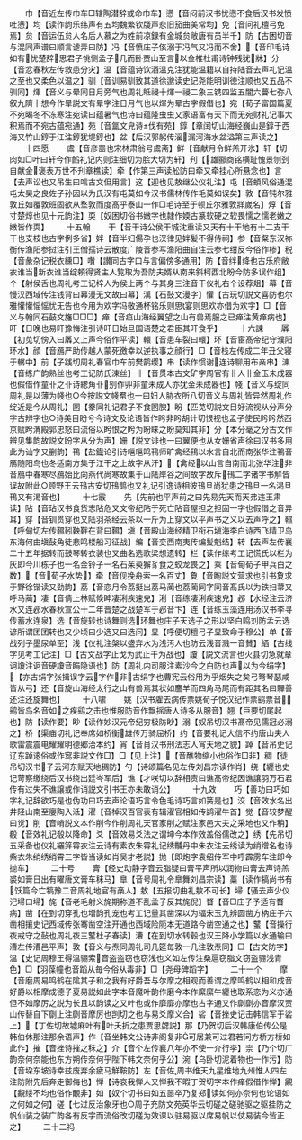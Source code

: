 <!-- { "loadSidebar": true } -->
　　巾【音近左传巾车□辖陶潜辞或命巾车】懑【音闷前汉书忧懑不食后汉书发愤吐懑】均【读作韵乐纬声有五均魏繁钦牋声悲旧笳曲美常均】免【音问礼檀弓免焉】贠【音运伍贠人名后人慕之为姓前凉録有金城贠敞唐有员半千】防【古困切音与混同声谱曰顺言谑弄曰防】冯【音愤庄子侅溺于冯气又冯而不舍】【音印毛诗如有忧楚辞思君子恌恻孟子几而卧贾山至言以金椎杜甫诗钟残犹牀】分【音忿春秋左传救患分灾】温【音蕴诗饮酒温克注犹能温籍以自持陆音去声礼记温之至也又柔色以温之】驯【音训易驯致其道徐邈读史记尧能明训徳注顺也又五品不驯同】煇【音义与晕同日月旁气也周礼眡祲十煇一祲二象三镌四监五闇六瞢七弥八叙九隮十想今作晕説文有晕字注日月气也以煇为晕古字假借也】宛【荀子富国篇夏不宛暍冬不冻寒注宛读曰蕴暑气也诗曰蕴隆虫虫又家语富有天下而无宛财礼记事大积焉而不宛古蕴宛通】苑【音氲文皃诗伐有苑】錞【章闰切山海经巍山是錞于西海又竹山錞于江注錞犹堤錞也】盆【后汉郭躬传滛漏河海水盆溢第三声读之】
　　十四愿
　　鬳【音彦噐也宋林肃翁号鬳斋】鲜【音献月令鲜羔开氷】轩【切肉如□叶曰轩今作饀礼记内则注细切为脍大切为轩】刋【雄郦商铭横耻愧景刎刭自献金褒表万世不刋章樵读】牵【作第三声读舩防曰牵又牵挂心所悬念也】言【去声讼也又吊生曰唁古文但用言】这【迎也见敖继公仪礼注】屯【音蝢风俗通混屯太昊之良佐子孙因以为氏汉有屯莫如今汉书儒林传作毛莫如误矣】敦【音钝尔雅敦丘如覆敦班固欲从堥敦而度髙乎泰山一作□毛诗至于顿丘尔雅敦牂嵗名】焞【音寸楚焞也见十元韵注】耎【奴困切俗书嫩字也隷作媆古篆软硬之软畏懦之懦老嫩之嫩皆作耎】
　　十五翰
　　干【音干诗公侯干城沈重读又天有十干地有十二支干干也支枝也古字例多省】姅【音半妇偒孕也汉律见姅髪不得侍祠】参【音粲东汉祢衡传渔阳参挝注引王僧孺诗云散度广陵音参写渔阳曲自注云参七绀反今俗作椮】税【音彖杂记税衣纁□】囋【讃同古字口与言偏傍多通用】防【音绊绛也古乐府敝衣谁当新衣谁当绽頼得贤主人覧取为吾防夫婿从南来斜柯西北盼今防多误作组】个【射侯舌也周礼考工记梓人为侯上两个与其身三注音干仪礼右个设荐爼】幕【音慢汉西域传注钱背曰幕漫无文故曰幕】澫【石鼔文漫字】懽【古玩切説文喜防也尔雅懽懽愮愮忧无告也今用为欢字冯敬通杯铭乐则思宴则思欢亦借为欢字】□【音义与翰同石鼓文旛□□□】瘅【音疸山海经翼望之山有兽焉服之已瘅注黄瘅病也】旰【日晚也易旰豫悔注引诗旰日始旦国语楚之君臣其旰食乎】
　　十六諌
　　羼【初苋切傍入曰羼又上声今俗作平读】轘【音患车裂曰轘】环【音宦髙帝纪守濮阳环水】顔【音鴈严助传越人蒙死徼幸以逆执事之顔行】□【音栈左传成二年丑父寝于轏中】前【子践切周礼春官巾车前樊鹄缨】串【读作惯谢连诗聊用布亲串】涷【音练广韵熟丝也考工记防氏涷丝】卝【音贯本古文矿字周官有卝人卝金玉未成器也假借作童卝之卝诗緫角卝别作丱非童未成人亦犹金未成器也】帴【音义与绽同周礼是以薄为帴也○今按説文帴帬也一曰妇人胁衣所八切音义与周礼皆异然周礼作绽近是今从周礼】圂【豢同礼记君子不食圂腴】盼【匹苋切説文目好流视从分声分字古辨字也○诗美目盼兮今诗文及论语皆作盻非盻胡计切恨视也孟子使民盻盻然西京赋盻渭殿郭忠怒曰流俗以盻恨之盻为盼睐之盼莫知其非】分【本分毫之分古文作辨见集韵故説文盼字从分为声】姗【説文诽也一曰翼便也从女姗省声徐曰汉书多用此为讪字又删韵】鳱【盐鐡论引诗嗈嗈鸣鳱师旷禽经鳱以水言自北而南张华注鳱音鴈随阳鸟也冬适南方集于江干之上故字从汗】【禽经以山言自南而北张华注非音鴈中春寒尽鴈始比向燕代尚寒故集于山陆岸谷之间故字故斥鳱二字诸字书觧皆误故附此○顾野王云鳱古安切鳱鹊也又礼记引逸诗相彼鳱旦尚犹患之鳱旦一名渇旦鳱又有渇音也】
　　十七霰
　　先【先前也平声前之曰先易先天而天弗违王肃读】阽【音玷汉书食货志阽危又文帝纪阽于死亡阽音屋担之担固一字也假借之音异耳】穿【音钏贯穿也又陆羽茶经云茶以一斤为上穿文以平声书之义以去声呼之】韅【呼甸切左传韅靷鞅靽在背曰韅】塡【音殿山海经精卫衔石塡海李白诗西飞精卫鸟东海何由塡鼔角徒悲鸣楼船习征战】编【音变西南夷传编髪魁结】转【去声左传襄二十五年据转而鼓琴转衣装也又曲名选歌梁想遗转】栏【读作练考工记慌氏以栏为灰即今川栋子也一名金铃子一名石茱萸獬豸食之蛟龙畏之】乘【音甸荀子甲兵白之数】【音荀子水势】牵【音伣挽舟索一名百丈】夐【音眴説文营求也引书夐求于野徐锴读又劲韵】荔【音恋月令荔挺出荔马蔺也荔蔺同字同音髙氏以为铁扫菷又呼马蔺】凄【音倩上林赋倐眒凄浰疾速皃】浰【音练凄浰疾速皃】邲【水经注云济水又连邲水春秋宣公十二年晋楚之战楚军于邲音卞】连【音练玉藻连用汤汉书李寻传蓄水连泉】选【音旋转也诗舞则选环舞也庄子天选子之形以坚白鸣刘防孟云选谚所谓团团转也又少顷曰少选又曰选问】显【呼便切檀弓子显致命于穆公】单【音战列子墨尿单至】浅【仪礼注槃以盛弃水为浅汚人也防云浅音溅一音賛】絤【古线字见考工记注】□【古文战字止戈为武止干为战也】讂【説文流言也火县切急就章诇讂注诇音硬讂音睊隐语也】防【周礼内司服注素沙今之白防也声以为今绢字】【亦古绢字张揖误字云字作非古绢字也曹宪云俗用为乎烟失之矣弓弩琴瑟咸皆从弓】还【音旋山海经太行之山有兽焉其状如麢羊而四角马尾而有距其名曰驒善还注还旋舞也】
　　十八啸
　　姚【汉书雐去病传票姚荀子悦汉纪作票鹞票音鹞皆鸟名音如之疾鹞之击也惟服防音作飘摇唐人诗多从服音】翘【巨要切尾起也】防【读作要】眇【读作妙汉元帝纪穷极防眇】溺【奴吊切汉书髙帝见儒冠必溺之】桥【渠庙切礼记奉席如桥衡雄传万骑屈桥】约【音要礼记大信不约唐山夫人歌雷震震电耀耀明德郷治本约】宵【音肖汉书刑法志人宵天地之貌】踔【音吊史记辽东踔逺俗或作窎非説文作□】□【见上注】【音醮物缩小也俗作□非】稠【徒吊切汉书子云河东赋天地稠防】勺【诗颂篇名见左传刘昌宗读作肖】绕【纒也史记苛察缴绕后汉书绕出廷岑军后】谯【才咲切以辞相责曰谯髙帝纪因谯譲羽万石君传有过失不谯譲或作诮説文引书王亦未敢诮公】
　　十九效
　　巧【善功曰巧如字礼记辞欲巧是也伪功曰巧去声论语巧言令色毛诗巧言如簧是也】洨【音效水名出井陉山南至廮陶入泜】濯【音棹汉百官表有辑濯官相如传鹢濯牛首】觉【音较梦醒曰觉】削【音哨説文本作削今作削周礼天官家削之赋注家邑大夫之采地也又作稍】殽【音效礼记殽以降命】爻【音效易爻法之谓坤今本作效盖俗儒改之】绣【先吊切五采备也仪礼纚笄霄衣注云诗有素衣朱霄礼记绣黼丹中朱衣注云绣读为绡缯名也诗紫衣朱绡绣绡霄三字皆当读如肖吴才老説】抛【即炮字袁绍传军中呼霹雳车注即今抛车】
　　二十号
　　膏【经史动静字音云脂疑曰膏平声所以润物曰膏去声诗羔裘如膏日出有曜唐文膏车秣马】臯【音号周礼令臯舞刘昌宗读】藁【读作犒尚书有饫篇今亡犒豫二音周礼地官有槀人】敖【五报切曲礼敖不可长】埽【骚去声少仪汜埽曰埽】旄【音老毛射义旄期称道不乱孟子反其旄倪】瞀【音□庄子予适有瞀病】凿【在到切穿孔也増韵孔宠也考工记量其凿深以为辐宋玉九辨圆凿方枘庄子六凿相攘史记西域传张骞凿空注开通也西域险阨本无道路今凿空通之也】鼜【音操行夜戒守之鼔也周礼夜三鼜杜子春读】漕【在到切水转毂也汉王降小学篇以水通输曰漕左传漕邑平声】敦【音义与焘同周礼司几筵毎敦一几注敦焘同】□【古文防字】温【史记周穆王得温骊索音盗盗窃也窃浅也义如左传注桑扈窃脂文窃盗骊浅青色】□【羽葆幢也音蹈从毎今俗从毒非】□【尧母碑蹈字】
　　二十一个
　　摩【音磨周易鸣鹤在隂其子和之我有好爵吾与尔摩之相观而善谓之摩鸣鹤以相和成音好爵以相摩成德子夏易説如此字本音魔叶韵作磨今本作縻縻牛纒也取系恋为义亦通但不如摩厉之説为长且以韵读之又叶也或作靡靡亦摩也古字通又作劘劘亦音摩汉贾山传替自下劘上注劘音摩厉也剀切之也与易爻摩义合】硰【音挫史记击韩信军于硰上】【丁佐切故墟麻叶有叶夭折之患贾思勰説】那【乃贺切后汉韩康伯传公是韩伯休那注那余语声】作【音坐韩文公诗非阁复非可居兼可过君若问方桥方桥如此作】摧【音挫诗摧之秣之】介【音个左传襄八年亦不使一介行李】柰【乃个切广韵奈何奈能也东方朔传奈何乎陛下韩文奈何乎公】涴【乌卧切泥着物也一作污】防【音垜东坡诗幸兹废弃余疲马觧鞍防】左【音佐周书维天九星维地九州惟人四左注防附先后奔走御侮也】惮【诗哀我惮人又惮我不暇丁贺切字本作瘅假借作惮】覶【覶缕不均也俗作覼非】如【奴个切书曰如五噐卒乃复郑读如何亦奈何也论语如之何如之何】磋【七过反治象牙也○周子充防文苑英华云切磋之磋驰驱之驱挂防之帆仙装之装广韵各有反字而流俗改切磋为效课以驻易驱以席易帆以仗易装今皆正之】
　　二十二祃
